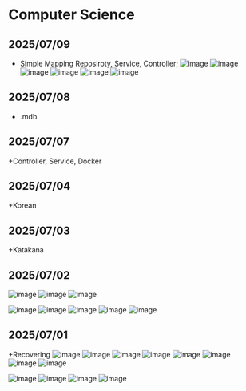 # Computer Science 
## 2025/07/09
+ Simple Mapping Reposiroty, Service, Controller;
  ![image](https://github.com/user-attachments/assets/a9927b68-c510-414e-85ad-d47b8a95776e)
![image](https://github.com/user-attachments/assets/2a4dca17-3a62-4c51-94bd-9ac446766747)
![image](https://github.com/user-attachments/assets/5d033e1e-4a84-4391-92b8-0b7558174a63)
![image](https://github.com/user-attachments/assets/1cc153ad-3967-45ab-ae84-2be26ef997c4)
![image](https://github.com/user-attachments/assets/2333d5cf-5c28-461c-8865-473f2c120511)
![image](https://github.com/user-attachments/assets/b422d1ec-a978-4c43-bac0-77780451437f)

## 2025/07/08
+ .mdb
## 2025/07/07
+Controller, Service, Docker 
## 2025/07/04
+Korean
## 2025/07/03
+Katakana
## 2025/07/02
![image](https://github.com/user-attachments/assets/02dbf92d-d657-4703-8d7d-024d76998f5d)
![image](https://github.com/user-attachments/assets/d2678ac6-ede8-460a-9511-3db28fe06cf8)
![image](https://github.com/user-attachments/assets/690e5eba-bc81-40a1-8f59-ac7c35286277)

![image](https://github.com/user-attachments/assets/1ecff51f-20dd-4725-a2a8-ce2879bb86a9)
![image](https://github.com/user-attachments/assets/1fe3efe4-2b7c-4894-a58f-312d36e827a8)
![image](https://github.com/user-attachments/assets/21245a09-6206-4f38-8276-b440a82f9999)
![image](https://github.com/user-attachments/assets/eaed6a20-010a-4d6f-a245-7c8b9d7bb841)
![image](https://github.com/user-attachments/assets/51e7fea3-ea3a-46f1-ba9b-65555e55c5dc)


## 2025/07/01
+Recovering
![image](https://github.com/user-attachments/assets/dd60d5a3-7913-4a3f-9385-729e60dfe7a7)
![image](https://github.com/user-attachments/assets/e3d9a31e-f958-487c-9b83-b7a903718a94)
![image](https://github.com/user-attachments/assets/bdb23117-37d4-4708-ae32-1ae92f2a45f3)
![image](https://github.com/user-attachments/assets/2e4aa5bc-8971-4d81-81b7-00fdb6e77a16)
![image](https://github.com/user-attachments/assets/c7f91ce9-656d-485f-9080-d1b16d8b3d23)
![image](https://github.com/user-attachments/assets/0ae3a0fd-ba0e-493e-a216-7b5e971ebb43)
![image](https://github.com/user-attachments/assets/816dc4a3-d197-412b-acb7-75d7d86fb79e)
![image](https://github.com/user-attachments/assets/0c03014b-c684-42f9-86fa-016b1ab6aaa1)

![image](https://github.com/user-attachments/assets/3ed62606-20bd-4319-97e1-f07dd229f069)
![image](https://github.com/user-attachments/assets/b768bc98-859e-4d4d-95ec-b71ed390617f)
![image](https://github.com/user-attachments/assets/7fe83083-05fd-48b0-a2cc-ddf9ab1b1060)
![image](https://github.com/user-attachments/assets/b82c832b-eefa-4047-8950-27133bd41b34)
